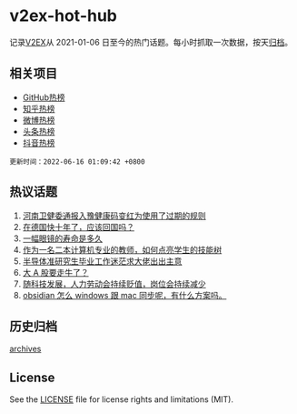 # v2ex-hot-hub

 记录[V2EX](https://www.v2ex.com/)从 2021-01-06 日至今的热门话题。每小时抓取一次数据，按天[归档](archives)。
 
 ## 相关项目

- [GitHub热榜](https://github.com/snaildev/github-hot-hub)
- [知乎热榜](https://github.com/snaildev/zhihu-hot-hub)
- [微博热榜](https://github.com/snaildev/weibo-hot-hub)
- [头条热榜](https://github.com/snaildev/toutiao-hot-hub)
- [抖音热榜](https://github.com/snaildev/douyin-hot-hub)


 `更新时间：2022-06-16 01:09:42 +0800`

## 热议话题

1. [河南卫健委通报入豫健康码变红为使用了过期的规则](https://www.v2ex.com/t/859812)
1. [在德国快十年了，应该回国吗？](https://www.v2ex.com/t/859858)
1. [一幅眼镜的寿命是多久](https://www.v2ex.com/t/859701)
1. [作为一名二本计算机专业的教师，如何点亮学生的技能树](https://www.v2ex.com/t/859822)
1. [半导体准研究生毕业工作迷茫求大佬出出主意](https://www.v2ex.com/t/859712)
1. [大 A 股要走牛了？](https://www.v2ex.com/t/859742)
1. [随科技发展，人力劳动会持续贬值，岗位会持续减少](https://www.v2ex.com/t/859667)
1. [obsidian 怎么 windows 跟 mac 同步呢，有什么方案吗。](https://www.v2ex.com/t/859700)

## 历史归档

[archives](archives)

## License

See the [LICENSE](LICENSE) file for license rights and limitations (MIT).
